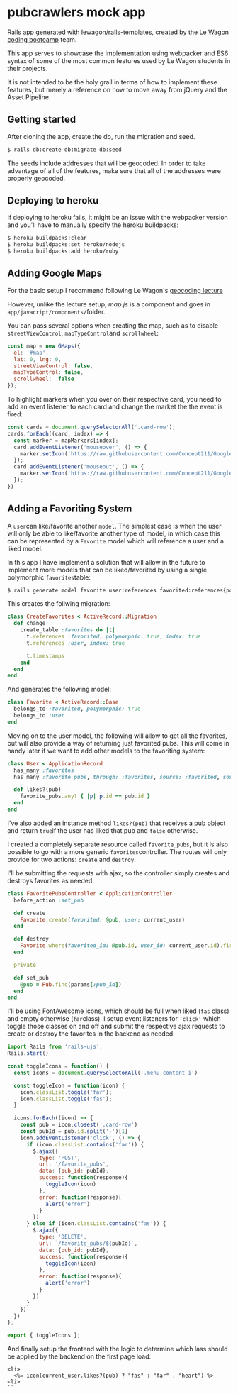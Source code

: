 # pubcrawlers mock app

Rails app generated with [lewagon/rails-templates](https://github.com/lewagon/rails-templates), created by the [Le Wagon coding bootcamp](https://www.lewagon.com) team.

This app serves to showcase the implementation using webpacker and ES6 syntax of some of the most common features used by Le Wagon students in their projects.

It is not intended to be the holy grail in terms of how to implement these features, but merely a reference on how to move away from jQuery and the Asset Pipeline.

## Getting started

After cloning the app, create the db, run the migration and seed.

```bash
$ rails db:create db:migrate db:seed
```

The seeds include addresses that will be geocoded. In order to take advantage of all of the features, make sure that all of the addresses were properly geocoded.

## Deploying to heroku

If deploying to heroku fails, it might be an issue with the webpacker version and you'll have to manually specify the heroku buildpacks:

```bash
$ heroku buildpacks:clear
$ heroku buildpacks:set heroku/nodejs
$ heroku buildpacks:add heroku/ruby
```

## Adding Google Maps

For the basic setup I recommend following Le Wagon's [geocoding lecture](https://kitt.lewagon.com/knowledge/lectures/05-Rails%2F08-Airbnb-Geocoder)

However, unlike the lecture setup, *map.js* is a component and goes in `app/javacript/components/`folder.

You can pass several options when creating the map, such as to disable `streetViewControl`, `mapTypeControl`and `scrollwheel`:

```javascript
const map = new GMaps({
  el: '#map',
  lat: 0, lng: 0,
  streetViewControl: false,
  mapTypeControl: false,
  scrollwheel:  false
});
```

To highlight markers when you over on their respective card, you need to add an event listener to each card and change the market the the event is fired:

```javascript
const cards = document.querySelectorAll('.card-row');
cards.forEach((card, index) => {
  const marker = mapMarkers[index];
  card.addEventListener('mouseover', () => {
    marker.setIcon('https://raw.githubusercontent.com/Concept211/Google-Maps-Markers/master/images/marker_blue.png');
  });
  card.addEventListener('mouseout', () => {
    marker.setIcon('https://raw.githubusercontent.com/Concept211/Google-Maps-Markers/master/images/marker_red.png');
  });
})
```

## Adding a Favoriting System

A `user`can like/favorite another `model`. The simplest case is when the user will only be able to like/favorite another type of model, in which case this can be represented by a `Favorite` model which will reference a user and a liked model.

In this app I have implement a solution that will allow in the future to implement more models that can be liked/favorited by using a single polymorphic `favorites`table:

```bash
$ rails generate model favorite user:references favorited:references{polymorphic}
```

This creates the follwing migration:

```ruby
class CreateFavorites < ActiveRecord::Migration
  def change
    create_table :favorites do |t|
      t.references :favorited, polymorphic: true, index: true
      t.references :user, index: true

      t.timestamps
    end
  end
end
```

And generates the following model:

```ruby
class Favorite < ActiveRecord::Base
  belongs_to :favorited, polymorphic: true
  belongs_to :user
end
```

Moving on to the user model, the following will allow to get all the favorites, but will also provide a way of returning just favorited pubs. This will come in handy later if we want to add other models to the favoriting system:

```ruby
class User < ApplicationRecord
  has_many :favorites
  has_many :favorite_pubs, through: :favorites, source: :favorited, source_type: 'Pub'

  def likes?(pub)
    favorite_pubs.any? { |p| p.id == pub.id }
  end
end
```

I've also added an instance method `likes?(pub)` that receives a pub object and return `true`if the user has liked that pub and `false` otherwise.

I created a completely separate resource called `favorite_pubs`, but it is also possible to go with a more generic `favorites`controller. The routes will only provide for two actions: `create` and `destroy`.

I'll be submitting the requests with ajax, so the controller simply creates and destroys favorites as needed:

```ruby
class FavoritePubsController < ApplicationController
  before_action :set_pub

  def create
    Favorite.create(favorited: @pub, user: current_user)
  end

  def destroy
    Favorite.where(favorited_id: @pub.id, user_id: current_user.id).first.destroy
  end

  private

  def set_pub
    @pub = Pub.find(params[:pub_id])
  end
end
```

I'll be using FontAwesome icons, which should be full when liked (`fas` class) and empty otherwise (`far`class). I setup event listeners for `'click'` which toggle those classes on and off and submit the respective ajax requests to create or destroy the favorites in the backend as needed:

```javascript
import Rails from 'rails-ujs';
Rails.start()

const toggleIcons = function() {
  const icons = document.querySelectorAll('.menu-content i')

  const toggleIcon = function(icon) {
    icon.classList.toggle('far');
    icon.classList.toggle('fas');
  }

  icons.forEach((icon) => {
    const pub = icon.closest('.card-row')
    const pubId = pub.id.split('-')[1]
    icon.addEventListener('click', () => {
      if (icon.classList.contains('far')) {
        $.ajax({
          type: 'POST',
          url: '/favorite_pubs',
          data: {pub_id: pubId},
          success: function(response){
            toggleIcon(icon)
          },
          error: function(response){
            alert('error')
          }
        })
      } else if (icon.classList.contains('fas')) {
        $.ajax({
          type: 'DELETE',
          url: `/favorite_pubs/${pubId}`,
          data: {pub_id: pubId},
          success: function(response){
            toggleIcon(icon)
          },
          error: function(response){
            alert('error')
          }
        })
      }
    })
  })
};

export { toggleIcons };
```

And finally setup the frontend with the logic to determine which lass should be applied by the backend on the first page load:

```erb
<li>
  <%= icon(current_user.likes?(pub) ? "fas" : "far" , "heart") %>
<li>
``







